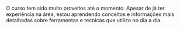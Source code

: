 O curso tem sido muito proveitos até o momento. 
Apesar de já ter experiência na área, estou aprendendo conceitos e informações mais detalhadas sobre ferramentas e tecnicas que utilizo no dia a dia. 